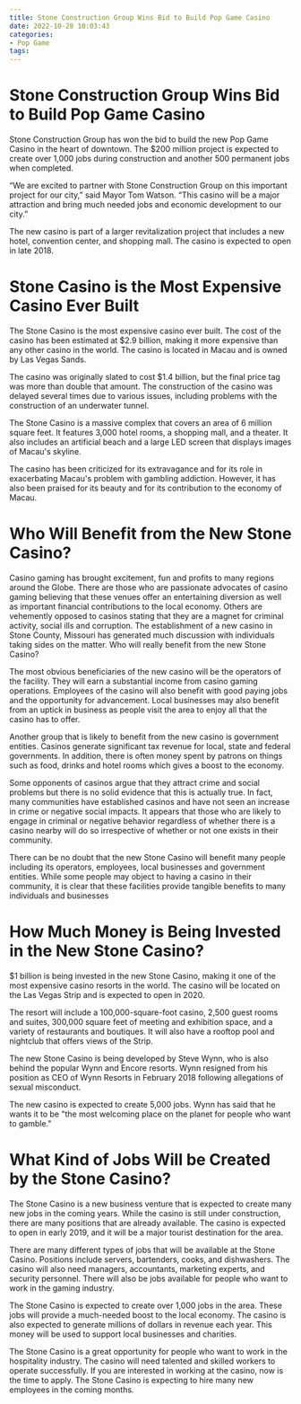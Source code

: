 ```yaml
---
title: Stone Construction Group Wins Bid to Build Pop Game Casino
date: 2022-10-28 10:03:43
categories:
- Pop Game
tags:
---
```



#  Stone Construction Group Wins Bid to Build Pop Game Casino

Stone Construction Group has won the bid to build the new Pop Game Casino in the heart of downtown. The $200 million project is expected to create over 1,000 jobs during construction and another 500 permanent jobs when completed.

“We are excited to partner with Stone Construction Group on this important project for our city,” said Mayor Tom Watson. “This casino will be a major attraction and bring much needed jobs and economic development to our city.”

The new casino is part of a larger revitalization project that includes a new hotel, convention center, and shopping mall. The casino is expected to open in late 2018.

#  Stone Casino is the Most Expensive Casino Ever Built




The Stone Casino is the most expensive casino ever built. The cost of the casino has been estimated at $2.9 billion, making it more expensive than any other casino in the world. The casino is located in Macau and is owned by Las Vegas Sands.

The casino was originally slated to cost $1.4 billion, but the final price tag was more than double that amount. The construction of the casino was delayed several times due to various issues, including problems with the construction of an underwater tunnel.

The Stone Casino is a massive complex that covers an area of 6 million square feet. It features 3,000 hotel rooms, a shopping mall, and a theater. It also includes an artificial beach and a large LED screen that displays images of Macau's skyline.

The casino has been criticized for its extravagance and for its role in exacerbating Macau's problem with gambling addiction. However, it has also been praised for its beauty and for its contribution to the economy of Macau.

#  Who Will Benefit from the New Stone Casino?

Casino gaming has brought excitement, fun and profits to many regions around the Globe. There are those who are passionate advocates of casino gaming believing that these venues offer an entertaining diversion as well as important financial contributions to the local economy. Others are vehemently opposed to casinos stating that they are a magnet for criminal activity, social ills and corruption. The establishment of a new casino in Stone County, Missouri has generated much discussion with individuals taking sides on the matter. Who will really benefit from the new Stone Casino?

The most obvious beneficiaries of the new casino will be the operators of the facility. They will earn a substantial income from casino gaming operations. Employees of the casino will also benefit with good paying jobs and the opportunity for advancement. Local businesses may also benefit from an uptick in business as people visit the area to enjoy all that the casino has to offer.

Another group that is likely to benefit from the new casino is government entities. Casinos generate significant tax revenue for local, state and federal governments. In addition, there is often money spent by patrons on things such as food, drinks and hotel rooms which gives a boost to the economy.

Some opponents of casinos argue that they attract crime and social problems but there is no solid evidence that this is actually true. In fact, many communities have established casinos and have not seen an increase in crime or negative social impacts. It appears that those who are likely to engage in criminal or negative behavior regardless of whether there is a casino nearby will do so irrespective of whether or not one exists in their community.

There can be no doubt that the new Stone Casino will benefit many people including its operators, employees, local businesses and government entities. While some people may object to having a casino in their community, it is clear that these facilities provide tangible benefits to many individuals and businesses

#  How Much Money is Being Invested in the New Stone Casino?

$1 billion is being invested in the new Stone Casino, making it one of the most expensive casino resorts in the world. The casino will be located on the Las Vegas Strip and is expected to open in 2020.

The resort will include a 100,000-square-foot casino, 2,500 guest rooms and suites, 300,000 square feet of meeting and exhibition space, and a variety of restaurants and boutiques. It will also have a rooftop pool and nightclub that offers views of the Strip.

The new Stone Casino is being developed by Steve Wynn, who is also behind the popular Wynn and Encore resorts. Wynn resigned from his position as CEO of Wynn Resorts in February 2018 following allegations of sexual misconduct.

The new casino is expected to create 5,000 jobs. Wynn has said that he wants it to be "the most welcoming place on the planet for people who want to gamble."

#  What Kind of Jobs Will be Created by the Stone Casino?

The Stone Casino is a new business venture that is expected to create many new jobs in the coming years. While the casino is still under construction, there are many positions that are already available. The casino is expected to open in early 2019, and it will be a major tourist destination for the area.

There are many different types of jobs that will be available at the Stone Casino. Positions include servers, bartenders, cooks, and dishwashers. The casino will also need managers, accountants, marketing experts, and security personnel. There will also be jobs available for people who want to work in the gaming industry.

The Stone Casino is expected to create over 1,000 jobs in the area. These jobs will provide a much-needed boost to the local economy. The casino is also expected to generate millions of dollars in revenue each year. This money will be used to support local businesses and charities.

The Stone Casino is a great opportunity for people who want to work in the hospitality industry. The casino will need talented and skilled workers to operate successfully. If you are interested in working at the casino, now is the time to apply. The Stone Casino is expecting to hire many new employees in the coming months.